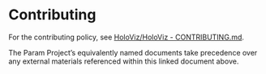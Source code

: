 # Contributing

For the contributing policy, see [HoloViz/HoloViz - CONTRIBUTING.md](https://github.com/holoviz/holoviz/blob/param-gov/doc/governance/project-docs/CONTRIBUTING.md).

The Param Project’s equivalently named documents take precedence over any external materials referenced within this linked document above.
